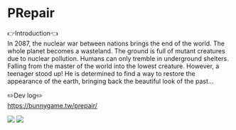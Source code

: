# PRepair
👉Introduction👈  
In 2087, the nuclear war between nations brings the end of the world. The whole planet becomes a wasteland. The ground is full of mutant creatures due to nuclear pollution. Humans can only tremble in underground shelters. Falling from the master of the world into the lowest creature. However, a teenager stood up! He is determined to find a way to restore the appearance of the earth, bringing back the beautiful look of the past...

✏️Dev log✏️  
https://bunnygame.tw/prepair/

![](imagePath)
[<img src="https://img.youtube.com/vi/F0HZTOR2Wms/hqdefault.jpg">](https://youtu.be/F0HZTOR2Wms)

